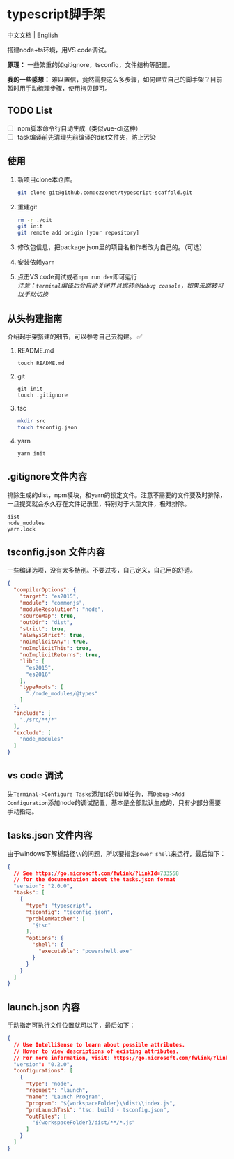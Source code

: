typescript脚手架
=

中文文档 | [English](README-en.md)

搭建node+ts环境，用VS code调试。

**原理：** 一些繁重的如gitignore，tsconfig，文件结构等配置。

**我的一些感想：** 难以置信，竟然需要这么多步骤，如何建立自己的脚手架？目前暂时用手动梳理步骤，使用拷贝即可。

TODO List
--

- [ ] npm脚本命令行自动生成（类似vue-cli这种） 
- [ ] task编译前先清理先前编译的dist文件夹，防止污染

使用
--

1. 新项目clone本仓库。
   ```sh
   git clone git@github.com:czzonet/typescript-scaffold.git
   ```

2. 重建git
   ```sh 
   rm -r ./git 
   git init
   git remote add origin [your repository]
   ```

3. 修改包信息，把package.json里的项目名和作者改为自己的。（可选）
4. 安装依赖`yarn`
5. 点击VS code调试或者`npm run dev`即可运行  
   *注意：`terminal`编译后会自动关闭并且跳转到`debug console`，如果未跳转可以手动切换*

从头构建指南
--

介绍起手架搭建的细节，可以参考自己去构建。 :white_check_mark:

1. README.md
   ```
   touch README.md
   ```
2. git
   ```
   git init
   touch .gitignore
   ```
3. tsc
   ```sh
   mkdir src
   touch tsconfig.json
   ```
4. yarn
   ```
   yarn init
   ```

.gitignore文件内容
--
排除生成的dist，npm模块，和yarn的锁定文件。注意不需要的文件要及时排除，一旦提交就会永久存在文件记录里，特别对于大型文件，极难排除。

``` 
dist
node_modules
yarn.lock
```

tsconfig.json 文件内容
--

一些编译选项，没有太多特别。不要过多，自己定义，自己用的舒适。

```json
{
  "compilerOptions": {
    "target": "es2015",
    "module": "commonjs",
    "moduleResolution": "node",
    "sourceMap": true,
    "outDir": "dist",
    "strict": true,
    "alwaysStrict": true,
    "noImplicitAny": true,
    "noImplicitThis": true,
    "noImplicitReturns": true,
    "lib": [
      "es2015",
      "es2016"
    ],
    "typeRoots": [
      "./node_modules/@types"
    ]
  },
  "include": [
    "./src/**/*"
  ],
  "exclude": [
    "node_modules"
  ]
}
```

vs code 调试
--

先`Terminal->Configure Tasks`添加ts的build任务，再`Debug->Add Configuration`添加node的调试配置，基本是全部默认生成的，只有少部分需要手动指定。

tasks.json 文件内容
--

由于windows下解析路径`\\`的问题，所以要指定`power shell`来运行，最后如下：

```json
{
  // See https://go.microsoft.com/fwlink/?LinkId=733558 
  // for the documentation about the tasks.json format
  "version": "2.0.0",
  "tasks": [
    {
      "type": "typescript",
      "tsconfig": "tsconfig.json",
      "problemMatcher": [
        "$tsc"
      ],
      "options": {
        "shell": {
          "executable": "powershell.exe"
        }
      }
    }
  ]
}
```

launch.json 内容
--

手动指定可执行文件位置就可以了，最后如下：

```json
{
  // Use IntelliSense to learn about possible attributes.
  // Hover to view descriptions of existing attributes.
  // For more information, visit: https://go.microsoft.com/fwlink/?linkid=830387
  "version": "0.2.0",
  "configurations": [
    {
      "type": "node",
      "request": "launch",
      "name": "Launch Program",
      "program": "${workspaceFolder}\\dist\\index.js",
      "preLaunchTask": "tsc: build - tsconfig.json",
      "outFiles": [
        "${workspaceFolder}/dist/**/*.js"
      ]
    }
  ]
}
```
